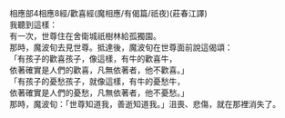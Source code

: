 相應部4相應8經/歡喜經(魔相應/有偈篇/祇夜)(莊春江譯)  
我聽到這樣：  
有一次，世尊住在舍衛城祇樹林給孤獨園。  
那時，魔波旬去見世尊。抵達後，魔波旬在世尊面前說這偈頌：  
「有孩子的歡喜孩子，像這樣，有牛的歡喜牛，  
依著確實是人們的歡喜，凡無依著者，他不歡喜。」  
「有孩子的憂愁孩子，就像這樣，有牛的憂愁牛，  
依著確實是人們的憂愁，凡無依著者，他不憂愁。」  
那時，魔波旬：「世尊知道我，善逝知道我。」沮喪、悲傷，就在那裡消失了。  
  
  
